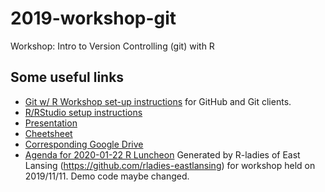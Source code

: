 # 2019-workshop-git
Workshop: Intro to Version Controlling (git) with R

## Some useful links
- [Git w/ R Workshop set-up instructions](https://github.com/MINaturalFeaturesInvenotry/GitHub_Introduction/blob/master/Setup-instructions.md) for GitHub and Git clients.
- [R/RStudio setup instructions](https://github.com/rladies-eastlansing/meetup-presentations/blob/master/presentations/R_Rstudio_setup_instructions.md)
- [Presentation](https://github.com/rladies-eastlansing/2019-workshop-git/blob/master/git-workshop.pdf)  
- [Cheetsheet](https://github.github.com/training-kit/downloads/github-git-cheat-sheet.pdf)  
- [Corresponding Google Drive](https://drive.google.com/drive/folders/1UBDqTXbVYRWcKKquFFkjHwh2Bxt1HJnA?usp=sharing)
- [Agenda for 2020-01-22 R Luncheon]()
Generated by R-ladies of East Lansing (https://github.com/rladies-eastlansing) for workshop held on 2019/11/11. Demo code maybe changed.
